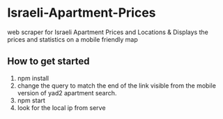 # Israeli-Apartment-Prices
web scraper for Israeli Apartment Prices and Locations & Displays the prices and statistics on a mobile friendly map

## How to get started
1. npm install
1. change the query to match the end of the link visible from the mobile version of yad2 apartment search.
1. npm start
1. look for the local ip from serve